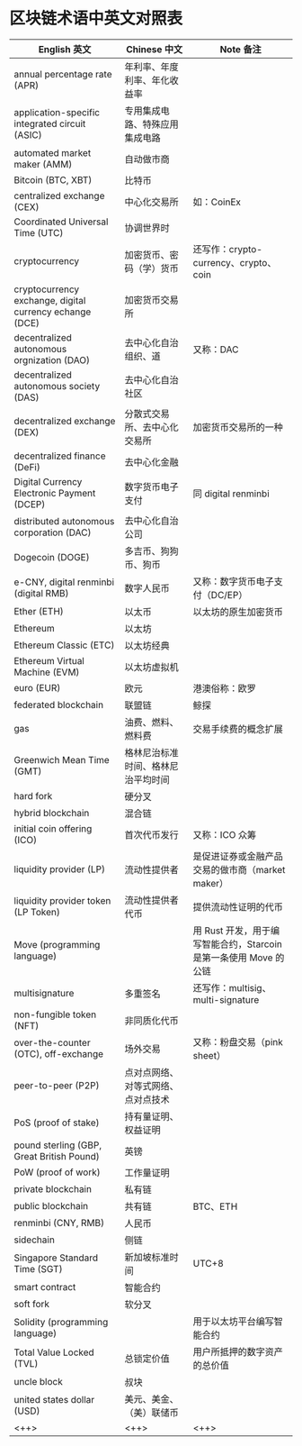 # 区块链术语中英文对照表

| English 英文                                            | Chinese 中文                       | Note 备注                                                         |
|---------------------------------------------------------|------------------------------------|-------------------------------------------------------------------|
| annual percentage rate (APR)                            | 年利率、年度利率、年化收益率       |                                                                   |
| application-specific integrated circuit (ASIC)          | 专用集成电路、特殊应用集成电路     |                                                                   |
| automated market maker (AMM)                            | 自动做市商                         |                                                                   |
| Bitcoin (BTC, XBT)                                      | 比特币                             |                                                                   |
| centralized exchange (CEX)                              | 中心化交易所                       | 如：CoinEx                                                        |
| Coordinated Universal Time (UTC)                        | 协调世界时                         |                                                                   |
| cryptocurrency                                          | 加密货币、密码（学）货币           | 还写作：crypto-currency、crypto、coin                             |
| cryptocurrency exchange, digital currency echange (DCE) | 加密货币交易所                     |                                                                   |
| decentralized autonomous orgnization (DAO)              | 去中心化自治组织、道               | 又称：DAC                                                         |
| decentralized autonomous society (DAS)                  | 去中心化自治社区                   |                                                                   |
| decentralized exchange (DEX)                            | 分散式交易所、去中心化交易所       | 加密货币交易所的一种                                              |
| decentralized finance (DeFi)                            | 去中心化金融                       |                                                                   |
| Digital Currency Electronic Payment (DCEP)              | 数字货币电子支付                   | 同 digital renminbi                                               |
| distributed autonomous corporation (DAC)                | 去中心化自治公司                   |                                                                   |
| Dogecoin (DOGE)                                         | 多吉币、狗狗币、狗币               |                                                                   |
| e-CNY, digital renminbi (digital RMB)                   | 数字人民币                         | 又称：数字货币电子支付（DC/EP）                                   |
| Ether (ETH)                                             | 以太币                             | 以太坊的原生加密货币                                              |
| Ethereum                                                | 以太坊                             |                                                                   |
| Ethereum Classic (ETC)                                  | 以太坊经典                         |                                                                   |
| Ethereum Virtual Machine (EVM)                          | 以太坊虚拟机                       |                                                                   |
| euro (EUR)                                              | 欧元                               | 港澳俗称：欧罗                                                    |
| federated blockchain                                    | 联盟链                             | 鲸探                                                              |
| gas                                                     | 油费、燃料、燃料费                 | 交易手续费的概念扩展                                              |
| Greenwich Mean Time (GMT)                               | 格林尼治标准时间、格林尼治平均时间 |                                                                   |
| hard fork                                               | 硬分叉                             |                                                                   |
| hybrid blockchain                                       | 混合链                             |                                                                   |
| initial coin offering (ICO)                             | 首次代币发行                       | 又称：ICO 众筹                                                    |
| liquidity provider (LP)                                 | 流动性提供者                       | 是促进证券或金融产品交易的做市商（market maker）                  |
| liquidity provider token (LP Token)                     | 流动性提供者代币                   | 提供流动性证明的代币                                              |
| Move (programming language)                             |                                    | 用 Rust 开发，用于编写智能合约，Starcoin 是第一条使用 Move 的公链 |
| multisignature                                          | 多重签名                           | 还写作：multisig、multi-signature                                 |
| non-fungible token (NFT)                                | 非同质化代币                       |                                                                   |
| over-the-counter (OTC), off-exchange                    | 场外交易                           | 又称：粉盘交易（pink sheet）                                      |
| peer-to-peer (P2P)                                      | 点对点网络、对等式网络、点对点技术 |                                                                   |
| PoS (proof of stake)                                    | 持有量证明、权益证明               |                                                                   |
| pound sterling (GBP, Great British Pound)               | 英镑                               |                                                                   |
| PoW (proof of work)                                     | 工作量证明                         |                                                                   |
| private blockchain                                      | 私有链                             |                                                                   |
| public blockchain                                       | 共有链                             | BTC、ETH                                                          |
| renminbi (CNY, RMB)                                     | 人民币                             |                                                                   |
| sidechain                                               | 侧链                               |                                                                   |
| Singapore Standard Time (SGT)                           | 新加坡标准时间                     | UTC+8                                                             |
| smart contract                                          | 智能合约                           |                                                                   |
| soft fork                                               | 软分叉                             |                                                                   |
| Solidity (programming language)                         |                                    | 用于以太坊平台编写智能合约                                        |
| Total Value Locked (TVL)                                | 总锁定价值                         | 用户所抵押的数字资产的总价值                                      |
| uncle block                                             | 叔块                               |                                                                   |
| united states dollar (USD)                              | 美元、美金、（美）联储币           |                                                                   |
| <++>                                                    | <++>                               | <++>                                                              |

